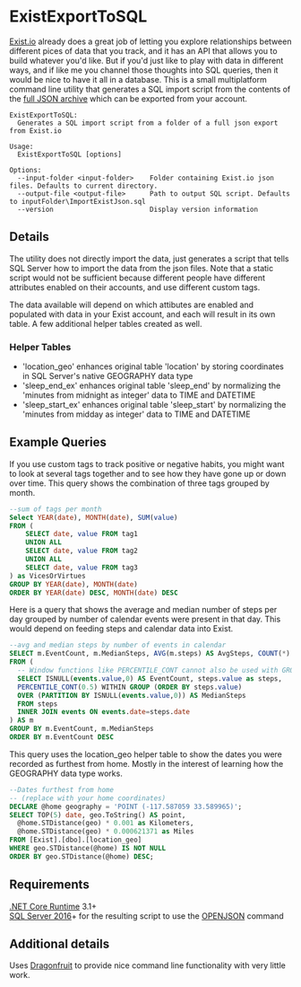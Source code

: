 # ExistExportToSQL

[Exist.io](https://exist.io) already does a great job of letting you explore relationships between different pices of data that you track, and it has an API that allows you to build whatever you'd like.  But if you'd just like to play with data in different ways, and if like me you channel those thoughts into SQL queries, then it would be nice to have it all in a database.  This is a small multiplatform command line utility that generates a SQL import script from the contents of the [full JSON archive](https://exist.io/account/export/) which can be exported from your account.

``` text
ExistExportToSQL:
  Generates a SQL import script from a folder of a full json export from Exist.io

Usage:
  ExistExportToSQL [options]

Options:
  --input-folder <input-folder>    Folder containing Exist.io json files. Defaults to current directory.
  --output-file <output-file>      Path to output SQL script. Defaults to inputFolder\ImportExistJson.sql
  --version                        Display version information
```

## Details

The utility does not directly import the data, just generates a script that tells SQL Server how to import the data from the json files.  Note that a static script would not be sufficient because different people have different attributes enabled on their accounts, and use different custom tags.

The data available will depend on which attibutes are enabled and populated with data in your Exist account, and each will result in its own table.  A few additional helper tables created as well.

### Helper Tables

* 'location_geo' enhances original table 'location' by storing coordinates in SQL Server's native GEOGRAPHY data type
* 'sleep_end_ex' enhances original table 'sleep_end' by normalizing the 'minutes from midnight as integer' data to TIME and DATETIME
* 'sleep_start_ex' enhances original table 'sleep_start' by normalizing the 'minutes from midday as integer' data to TIME and DATETIME

## Example Queries

If you use custom tags to track positive or negative habits, you might want to look at several tags together and to see how they have gone up or down over time.  This query shows the combination of three tags grouped by month.

``` SQL
--sum of tags per month
Select YEAR(date), MONTH(date), SUM(value)
FROM (
	SELECT date, value FROM tag1
	UNION ALL
	SELECT date, value FROM tag2
	UNION ALL
	SELECT date, value FROM tag3
) as VicesOrVirtues
GROUP BY YEAR(date), MONTH(date)
ORDER BY YEAR(date) DESC, MONTH(date) DESC
```

Here is a query that shows the average and median number of steps per day grouped by number of calendar events were present in that day.  This would depend on feeding steps and calendar data into Exist.

``` SQL
--avg and median steps by number of events in calendar
SELECT m.EventCount, m.MedianSteps, AVG(m.steps) AS AvgSteps, COUNT(*) AS DaysCount
FROM (
  -- Window functions like PERCENTILE_CONT cannot also be used with GROUP BY, so use a subquery to get median
  SELECT ISNULL(events.value,0) AS EventCount, steps.value as steps,
  PERCENTILE_CONT(0.5) WITHIN GROUP (ORDER BY steps.value)
  OVER (PARTITION BY ISNULL(events.value,0)) AS MedianSteps
  FROM steps
  INNER JOIN events ON events.date=steps.date
) AS m
GROUP BY m.EventCount, m.MedianSteps
ORDER BY m.EventCount DESC
```

This query uses the location_geo helper table to show the dates you were recorded as furthest from home.  Mostly in the interest of learning how the GEOGRAPHY data type works.

``` SQL
--Dates furthest from home
-- (replace with your home coordinates)
DECLARE @home geography = 'POINT (-117.587059 33.589965)';  
SELECT TOP(5) date, geo.ToString() AS point,
  @home.STDistance(geo) * 0.001 as Kilometers,
  @home.STDistance(geo) * 0.000621371 as Miles
FROM [Exist].[dbo].[location_geo]
WHERE geo.STDistance(@home) IS NOT NULL  
ORDER BY geo.STDistance(@home) DESC;  
```

## Requirements

[.NET Core Runtime](https://dotnet.microsoft.com/download) 3.1+  
[SQL Server 2016](https://www.microsoft.com/en-us/sql-server/sql-server-downloads)+ for the resulting script to use the [OPENJSON](https://docs.microsoft.com/en-us/sql/t-sql/functions/openjson-transact-sql?view=sql-server-ver15) command

## Additional details

Uses [Dragonfruit](https://github.com/dotnet/command-line-api/wiki/Your-first-app-with-System.CommandLine.DragonFruit) to provide nice command line functionality with very little work.
